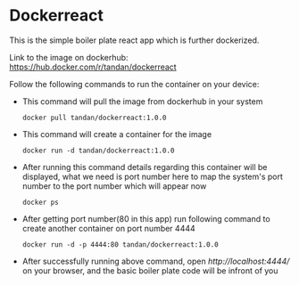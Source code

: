 # Dockerreact

This is the simple boiler plate react app which is further dockerized.

Link to the image on dockerhub: https://hub.docker.com/r/tandan/dockerreact

Follow the following commands to run the container on your device:

- This command will pull the image from dockerhub in your system
    
      docker pull tandan/dockerreact:1.0.0
   
- This command will create a container for the image 

      docker run -d tandan/dockerreact:1.0.0
    
- After running this command details regarding this container will be displayed, what we need is port number here to map the system's port number to the port number which will appear now

      docker ps
    
- After getting port number(80 in this app) run following command to create another container on port number 4444

      docker run -d -p 4444:80 tandan/dockerreact:1.0.0
    
- After successfully running above command, open *http://localhost:4444/* on your browser, and the basic boiler plate code will be infront of you
